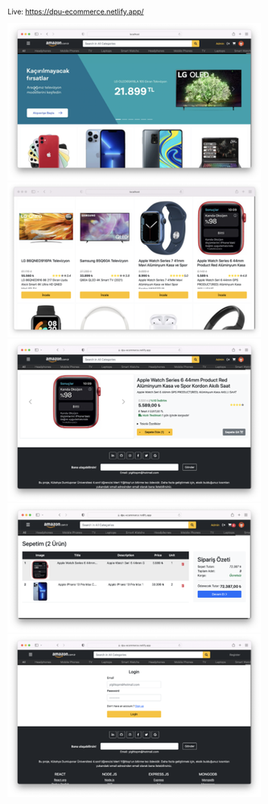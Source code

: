 Live: https://dpu-ecommerce.netlify.app/

<img alt="app_home" src="./src/assets/readme/home.png"/>

<img alt="app_products" src="./src/assets/readme/products.png"/>

<img alt="app_product_detail" src="./src/assets/readme/detail.png"/>

<img alt="app_order" src="./src/assets/readme/order.png"/>

<img alt="app_login" src="./src/assets/readme/login.png"/>